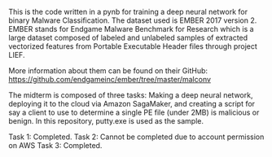 This is the code written in a pynb for training a deep neural network for binary Malware Classification. 
The dataset used is EMBER 2017 version 2. EMBER stands for Endgame Malware Benchmark for Research which is a large dataset composed
of labeled and unlabeled samples of extracted vectorized features from Portable Executable Header files through project LIEF.

More information about them can be found on their GitHub:
https://github.com/endgameinc/ember/tree/master/malconv

The midterm is composed of three tasks: Making a deep neural network, deploying it to the cloud via Amazon SagaMaker, and creating a script
for say a client to use to determine a single PE file (under 2MB) is malicious or benign. In this repository, putty.exe is used as the
sample.

Task 1: Completed.
Task 2: Cannot be completed due to account permission on AWS
Task 3: Completed.
